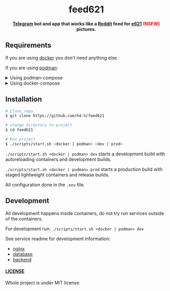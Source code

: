 <div align="center">
  <h1>feed621</h1>
  <p>
    <strong><a href="https://telegram.org">Telegram</a> bot and app that works like a <a href="https://reddit.com">Reddit</a> feed for <a href="https://e621.net">e621</a> <span style="color: red">(NSFW)</span> pictures.</strong>
  </p>
</div>

## Requirements

If you are using [docker](https://docker.com) you don't need anything else.

If you are using [podman](https://podman.io):

<details>
  <summary>Using podman-compose</summary>

  To be honest i don't think you will need anything else but [podman-compose](https://github.com/containers/podman-compose).
</details>

<details>
  <summary>Using docker-compose</summary>

  Install:

  1. [podman-docker](https://github.com/containers/podman)
  2. [docker-compose](https://github.com/docker/compose)

  AND setup a socket for podman on `unix:///run/user/1000/podman/podman.sock`:

  Script: `$ ./scripts/podman_socket.sh`

  Systemd: `$ sudo systemctl start podman.socket` (comes with `podman-docker`)
  
  Dinit: `$ sudo dinitctl start podman.socket`

  <details>
    <summary>Dinit <code>podman.socket</code> service</summary>

    ```
    type = process
    command = /usr/bin/podman system service -t 0
    logfile = /var/log/podman-api-socket.log
    ```

  </details>
</details>

## Installation

```bash
# Clone repo
$ git clone https://github.com/h4-h/feed621

# change directory to project
$ cd feed621

# Run project
$ ./scripts/start.sh <docker | podman> <dev | prod>
```

`./scripts/start.sh <docker | podman> dev` starts a development build with autoreloading containers and development builds.

`./scripts/start.sh <docker | podman> prod` starts a production build with staged lightweight containers and release builds.

All configuration done in the `.env` file.

## Development

All development happens inside containers, do not try run services outside of the containers.

For development run: `./scripts/start.sh <docker | podman> dev`

See service readme for development information:

- [nginx](./services/nginx/README.md)
- [database](./services/database/README.md)
- [backend](./services/backend/README.md)

#### [LICENSE](./LICENSE)

Whole project is under MIT license.
